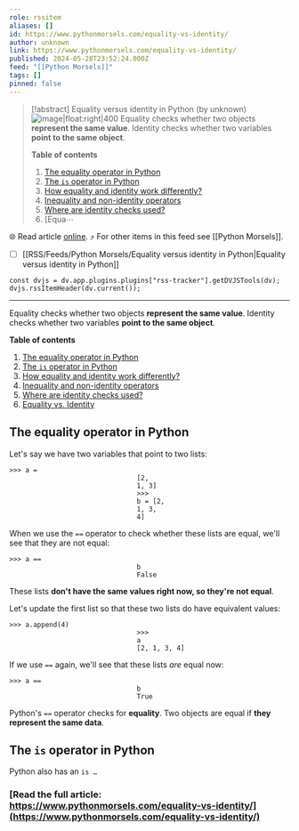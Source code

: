 ```yaml
---
role: rssitem
aliases: []
id: https://www.pythonmorsels.com/equality-vs-identity/
author: unknown
link: https://www.pythonmorsels.com/equality-vs-identity/
published: 2024-05-28T23:52:24.000Z
feed: "[[Python Morsels]]"
tags: []
pinned: false
---
```


> [!abstract] Equality versus identity in Python (by unknown)
> ![image|float:right|400](https://i.vimeocdn.com/filter/overlay?src0=https%3A%2F%2Fi.vimeocdn.com%2Fvideo%2F1859635053-5a5a328c38769260b233cb1fae005603a26ff65e609fba2d15a8af03ad563ba9-d_1920x1080&src1=http%3A%2F%2Ff.vimeocdn.com%2Fp%2Fimages%2Fcrawler_play.png) Equality checks whether two objects **represent the same value**. Identity checks whether two variables **point to the same object**.
> 
> **Table of contents**
> 
> 1. [The equality operator in Python](https://www.pythonmorsels.com/equality-vs-identity/#the-equality-operator-in-python)
> 2. [The `is` operator in Python](https://www.pythonmorsels.com/equality-vs-identity/#the-is-operator-in-python)
> 3. [How equality and identity work differently?](https://www.pythonmorsels.com/equality-vs-identity/#how-equality-and-identity-work-differently)
> 4. [Inequality and non-identity operators](https://www.pythonmorsels.com/equality-vs-identity/#inequality-and-non-identity-operators)
> 5. [Where are identity checks used?](https://www.pythonmorsels.com/equality-vs-identity/#where-are-identity-checks-used)
> 6. [Equa⋯

🌐 Read article [online](https://www.pythonmorsels.com/equality-vs-identity/). ⤴ For other items in this feed see [[Python Morsels]].

- [ ] [[RSS/Feeds/Python Morsels/Equality versus identity in Python|Equality versus identity in Python]]

~~~dataviewjs
const dvjs = dv.app.plugins.plugins["rss-tracker"].getDVJSTools(dv);
dvjs.rssItemHeader(dv.current());
~~~

- - -

Equality checks whether two objects **represent the same value**. Identity checks whether two variables **point to the same object**.

**Table of contents**

1. [The equality operator in Python](https://www.pythonmorsels.com/equality-vs-identity/#the-equality-operator-in-python)
2. [The `is` operator in Python](https://www.pythonmorsels.com/equality-vs-identity/#the-is-operator-in-python)
3. [How equality and identity work differently?](https://www.pythonmorsels.com/equality-vs-identity/#how-equality-and-identity-work-differently)
4. [Inequality and non-identity operators](https://www.pythonmorsels.com/equality-vs-identity/#inequality-and-non-identity-operators)
5. [Where are identity checks used?](https://www.pythonmorsels.com/equality-vs-identity/#where-are-identity-checks-used)
6. [Equality vs. Identity](https://www.pythonmorsels.com/equality-vs-identity/#equality-vs-identity)

## The equality operator in Python

Let's say we have two variables that point to two lists:

```
>>> a =
                                [2,
                                1, 3]
                                >>>
                                b = [2,
                                1, 3,
                                4]
```

When we use the `==` operator to check whether these lists are equal, we'll see that they are not equal:

```
>>> a ==
                                b
                                False
```

These lists **don't have the same values right now, so they're not equal**.

Let's update the first list so that these two lists do have equivalent values:

```
>>> a.append(4)
                                >>>
                                a
                                [2, 1, 3, 4]
```

If we use `==` again, we'll see that these lists _are_ equal now:

```
>>> a ==
                                b
                                True
```

Python's `==` operator checks for **equality**. Two objects are equal if **they represent the same data**.

## The `is` operator in Python

Python also has an `is …`

### [Read the full article: https://www.pythonmorsels.com/equality-vs-identity/](https://www.pythonmorsels.com/equality-vs-identity/)